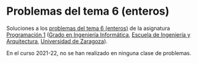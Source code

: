 # Problemas del tema 6 (enteros)

Soluciones a los [problemas del tema 6 (enteros)](https://miguel-latre.github.io/transparencias/pbs-tema-06-problemas-con-enteros.pdf) de la asignatura [Programación 1](https://github.com/prog1-eina) ([Grado en Ingeniería Informática](https://webdiis.unizar.es/~silarri/coordinadorGrado/), [Escuela de Ingeniería y Arquitectura](https://eina.unizar.es/), [Universidad de Zaragoza](https://www.unizar.es/)).

En el curso 2021-22, no se han realizado en ninguna clase de problemas.
